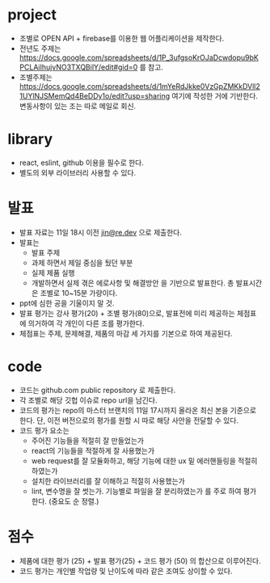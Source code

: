 # project

- 조별로 OPEN API + firebase를 이용한 웹 어플리케이션을 제작한다.
- 전년도 주제는 https://docs.google.com/spreadsheets/d/1P_3ufgsoKrOJaDcwdopu9bKPCLAiIhujvNO3TXQBilY/edit#gid=0 를 참고.
- 조별주제는 https://docs.google.com/spreadsheets/d/1mYeRdJkke0VzGpZMKkDVll21UYlNJSMemQd4BeDDy1o/edit?usp=sharing 여기에 작성한 거에 기반한다. 변동사항이 있는 조는 따로 메일로 회신.


# library

- react, eslint, github 이용을 필수로 한다.
- 별도의 외부 라이브러리 사용할 수 있다.


# 발표

- 발표 자료는 11일 18시 이전 jin@re.dev 으로 제출한다.
- 발표는 
  - 발표 주제
  - 과제 하면서 제일 중심을 뒀던 부분
  - 실제 제품 실행
  - 개발하면서 실제 겪은 에로사항 및 해결방안
을 기반으로 발표한다. 총 발표시간은 조별로 10~15분 가량이다.
- ppt에 심한 공을 기울이지 말 것.
- 발표 평가는 강사 평가(20) + 조별 평가(80)으로, 발표전에 미리 제공하는 체점표에 의거하여 각 개인이 다른 조를 평가한다.
- 체점표는 주제, 문제해결, 제품의 마감 세 가지를 기본으로 하여 제공된다.

# code

- 코드는 github.com public repository 로 제출한다.
- 각 조별로 해당 깃헙 이슈로 repo url을 남긴다.
- 코드의 평가는 repo의 마스터 브랜치의 11일 17시까지 올라온 최신 본을 기준으로 한다. 단, 이전 버전으로의 평가를 원할 시 따로 해당 사안을 전달할 수 있다.
- 코드 평가 요소는
  - 주어진 기능들을 적절히 잘 만들었는가
  - react의 기능들을 적절하게 잘 사용했는가
  - web request를 잘 모듈화하고, 해당 기능에 대한 ux 밑 에러핸들링을 적절히 하였는가
  - 설치한 라이브러리를 잘 이해하고 적절히 사용했는가
  - lint, 변수명을 잘 썻는가. 기능별로 파일을 잘 분리하였는가
를 주로 하여 평가한다. (중요도 순 정렬.)


# 점수

- 제품에 대한 평가 (25) + 발표 평가(25) + 코드 평가 (50) 의 합산으로 이루어진다.
- 코드 평가는 개인별 작업량 및 난이도에 따라 같은 조여도 상이할 수 있다.
